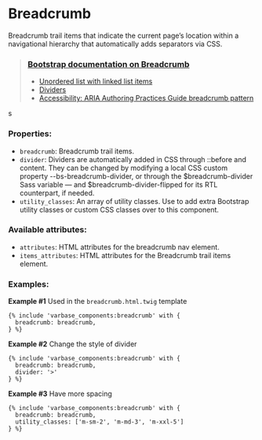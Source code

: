 # Breadcrumb

Breadcrumb trail items that indicate the current page’s location within a navigational hierarchy that automatically adds separators via CSS.

> ### [Bootstrap documentation on Breadcrumb](https://getbootstrap.com/docs/5.3/components/breadcrumb)
> * [Unordered list with linked list items](https://getbootstrap.com/docs/5.3/components/breadcrumb/#example)
> * [Dividers](https://getbootstrap.com/docs/5.3/components/breadcrumb/#dividers)
> * [Accessibility: ARIA Authoring Practices Guide breadcrumb pattern](https://www.w3.org/WAI/ARIA/apg/patterns/breadcrumb/)

s
### Properties:
* `breadcrumb`: Breadcrumb trail items.
* `divider`: Dividers are automatically added in CSS through ::before and content. They can be changed by modifying a local CSS custom property --bs-breadcrumb-divider, or through the $breadcrumb-divider Sass variable — and $breadcrumb-divider-flipped for its RTL counterpart, if needed. 
* `utility_classes`: An array of utility classes. Use to add extra Bootstrap utility classes or custom CSS classes over to this component.

### Available attributes:
* `attributes`: HTML attributes for the breadcrumb nav element.
* `items_attributes`: HTML attributes for the Breadcrumb trail items element.

### Examples:

**Example #1** Used in the `breadcrumb.html.twig` template
```
{% include 'varbase_components:breadcrumb' with {
  breadcrumb: breadcrumb,
} %}
```

**Example #2** Change the style of divider
```
{% include 'varbase_components:breadcrumb' with {
  breadcrumb: breadcrumb,
  divider: '>'
} %}
```

**Example #3** Have more spacing
```
{% include 'varbase_components:breadcrumb' with {
  breadcrumb: breadcrumb,
  utility_classes: ['m-sm-2', 'm-md-3', 'm-xxl-5']
} %}
```